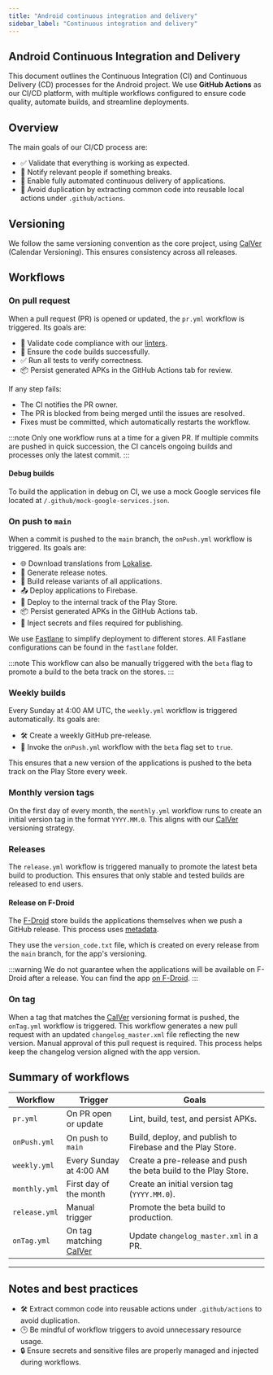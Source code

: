 ```yaml
---
title: "Android continuous integration and delivery"
sidebar_label: "Continuous integration and delivery"
---
```


## Android Continuous Integration and Delivery

This document outlines the Continuous Integration (CI) and Continuous Delivery (CD) processes for the Android project. We use **GitHub Actions** as our CI/CD platform, with multiple workflows configured to ensure code quality, automate builds, and streamline deployments.

## Overview

The main goals of our CI/CD process are:

- ✅ Validate that everything is working as expected.
- 🚨 Notify relevant people if something breaks.
- 🚀 Enable fully automated continuous delivery of applications.
- 🔄 Avoid duplication by extracting common code into reusable local actions under `.github/actions`.

## Versioning

We follow the same versioning convention as the core project, using [CalVer] (Calendar Versioning). This ensures consistency across all releases.

## Workflows

### On pull request

When a pull request (PR) is opened or updated, the `pr.yml` workflow is triggered. Its goals are:

- 🧹 Validate code compliance with our [linters](/docs/android/linter).
- 🔨 Ensure the code builds successfully.
- ✅ Run all tests to verify correctness.
- 📦 Persist generated APKs in the GitHub Actions tab for review.

If any step fails:

- The CI notifies the PR owner.
- The PR is blocked from being merged until the issues are resolved.
- Fixes must be committed, which automatically restarts the workflow.

:::note
Only one workflow runs at a time for a given PR. If multiple commits are pushed in quick succession, the CI cancels ongoing builds and processes only the latest commit.
:::

#### Debug builds

To build the application in debug on CI, we use a mock Google services file located at `/.github/mock-google-services.json`.

### On push to `main`

When a commit is pushed to the `main` branch, the `onPush.yml` workflow is triggered. Its goals are:

- 🌐 Download translations from [Lokalise](/docs/translations).
- 📝 Generate release notes.
- 🔧 Build release variants of all applications.
- 📤 Deploy applications to Firebase.
- 🛒 Deploy to the internal track of the Play Store.
- 📦 Persist generated APKs in the GitHub Actions tab.
- 🔐 Inject secrets and files required for publishing.

We use [Fastlane](https://fastlane.tools/) to simplify deployment to different stores. All Fastlane configurations can be found in the `fastlane` folder.

:::note
This workflow can also be manually triggered with the `beta` flag to promote a build to the beta track on the stores.
:::

### Weekly builds

Every Sunday at 4:00 AM UTC, the `weekly.yml` workflow is triggered automatically. Its goals are:

- 🛠 Create a weekly GitHub pre-release.
- 🚀 Invoke the `onPush.yml` workflow with the `beta` flag set to `true`.

This ensures that a new version of the applications is pushed to the beta track on the Play Store every week.

### Monthly version tags

On the first day of every month, the `monthly.yml` workflow runs to create an initial version tag in the format `YYYY.MM.0`. This aligns with our [CalVer] versioning strategy.

### Releases

The `release.yml` workflow is triggered manually to promote the latest beta build to production. This ensures that only stable and tested builds are released to end users.

#### Release on F-Droid

The [F-Droid](https://f-droid.org) store builds the applications themselves when we push a GitHub release. This process uses [metadata](https://gitlab.com/fdroid/fdroiddata/-/blob/master/metadata/io.homeassistant.companion.android.minimal.yml).

They use the `version_code.txt` file, which is created on every release from the `main` branch, for the app's versioning.

:::warning
We do not guarantee when the applications will be available on F-Droid after a release. You can find the app [on F-Droid](https://f-droid.org/packages/io.homeassistant.companion.android.minimal/).
:::

### On tag

When a tag that matches the [CalVer] versioning format is pushed, the `onTag.yml` workflow is triggered. This workflow generates a new pull request with an updated `changelog_master.xml` file reflecting the new version. Manual approval of this pull request is required. This process helps keep the changelog version aligned with the app version.

## Summary of workflows

| Workflow         | Trigger                     | Goals                                                                 |
|-------------------|-----------------------------|----------------------------------------------------------------------|
| `pr.yml`         | On PR open or update        | Lint, build, test, and persist APKs.                                |
| `onPush.yml`     | On push to `main`         | Build, deploy, and publish to Firebase and the Play Store.              |
| `weekly.yml`     | Every Sunday at 4:00 AM     | Create a pre-release and push the beta build to the Play Store.              |
| `monthly.yml`    | First day of the month      | Create an initial version tag (`YYYY.MM.0`).                           |
| `release.yml`    | Manual trigger              | Promote the beta build to production.                                  |
| `onTag.yml`     | On tag matching [CalVer]         | Update `changelog_master.xml` in a PR.             |

---

## Notes and best practices

- 🛠 Extract common code into reusable actions under `.github/actions` to avoid duplication.
- 🕒 Be mindful of workflow triggers to avoid unnecessary resource usage.
- 🔒 Ensure secrets and sensitive files are properly managed and injected during workflows.

[CalVer]: https://calver.org/